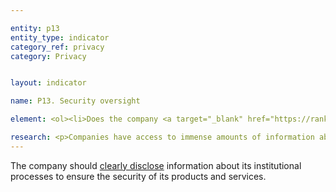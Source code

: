 ```yaml
---

entity: p13
entity_type: indicator
category_ref: privacy
category: Privacy


layout: indicator

name: P13. Security oversight

element: <ol><li>Does the company <a target="_blank" href="https://rankingdigitalrights.org/2018-indicators/#clearlydisclose">clearly disclose</a> that it has systems in place to limit and monitor employee access to user information?</li><li>Does the company <a target="_blank" href="https://rankingdigitalrights.org/2018-indicators/#clearlydisclose">clearly disclose</a> that it has a security team that conducts security audits on the company’s products and services?</li><li>Does the company <a target="_blank" href="https://rankingdigitalrights.org/2018-indicators/#clearlydisclose">clearly disclose</a> that it commissions third-party security audits on its products and services?</li></ol>

research: <p>Companies have access to immense amounts of information about users and should take the highest possible measures to keep this information secure. Just as companies should clearly disclose their oversight processes related to freedom of expression and privacy, they should also provide information about their oversight processes for keeping user information secure. We therefore expect companies to clearly disclose that they have systems in place to limit and monitor employee access to user information. We also expect the company to clearly disclose that it deploys both internal and external security teams to conduct security audits on its products and services.</p><p><b>Potential sources:</b></p><ul><li>Company privacy policies</li><li>Company security guide</li></ul>
---
```


The company should <a target="_blank" href="https://rankingdigitalrights.org/2018-indicators/#clearlydisclose">clearly disclose</a> information about its institutional processes to ensure the security of its products and services.